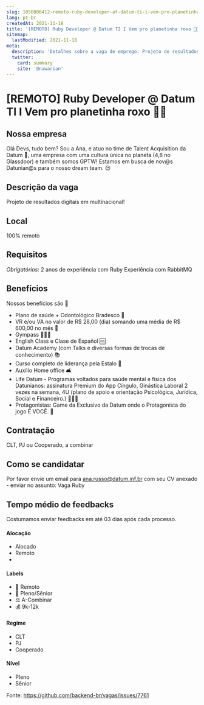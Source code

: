 ```yaml
---
slug: 1056806412-remoto-ruby-developer-at-datum-ti-i-vem-pro-planetinha-roxo
lang: pt-br
createdAt: 2021-11-18
title: '[REMOTO] Ruby Developer @ Datum TI I Vem pro planetinha roxo 💜🚀 - Vaga de Emprego'
sitemap:
  lastModified: 2021-11-18
meta:
  description: 'Detalhes sobre a vaga de emprego: Projeto de resultados digitais em multinacional!'
  twitter:
    card: summary
    site: '@nawarian'
---
```


# [REMOTO] Ruby Developer @ Datum TI I Vem pro planetinha roxo 💜🚀

## Nossa empresa

Olá Devs, tudo bem? Sou a Ana, e atuo no time de Talent Acquisition da Datum 💜, uma empresa com uma cultura única no planeta (4,8 no Glassdoor) e também somos GPTW! Estamos em busca de nov@s Datunian@s para o nosso dream team. 😍

## Descrição da vaga

Projeto de resultados digitais em multinacional!

## Local

100% remoto

## Requisitos

*Obrigatórios:*
2 anos de experiência com Ruby
Experiência com RabbitMQ


## Benefícios

Nossos benefícios são 💜
- Plano de saúde + Odontológico Bradesco 🏥
- VR e/ou VA no valor de R$ 28,00 (dia) somando uma média de R$ 600,00 no mês 🍕
- Gympass 🏋🏽‍♀️
- English Class e Clase de Español 🆒
- Datum Academy (com Talks e diversas formas de trocas de conhecimento) 📚
- Curso completo de liderança pela Estalo 🎯
- Auxílio Home office 🛋️
- Life Datum - Programas voltados para saúde mental e física dos Datunianos: assinatura Premium do App Cíngulo, Ginástica Laboral 2 vezes na semana, 4U (plano de apoio e orientação Psicológica, Jurídica, Social e Financeiro.) 🧘🏾‍♂️
- Protagonistas: Game da Exclusivo da Datum onde o Protagonista do jogo É VOCÊ. 👾

## Contratação

CLT, PJ ou Cooperado, a combinar

## Como se candidatar

Por favor envie um email para ana.russo@datum.inf.br com seu CV anexado - enviar no assunto: Vaga Ruby

## Tempo médio de feedbacks

Costumamos enviar feedbacks em até 03 dias após cada processo.

#### Alocação
- Alocado
- Remoto
-
#### Labels
- 🏢 Remoto
- 👴 Pleno/Sênior
- ⚖️ A-Combinar
- 💰 9k-12k


#### Regime
- CLT
- PJ
- Cooperado

#### Nível
- Pleno
- Sênior



Fonte: https://github.com/backend-br/vagas/issues/7761